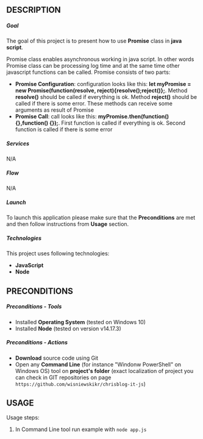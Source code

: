 DESCRIPTION
-----------

##### Goal
The goal of this project is to present how to use **Promise** class in **java script**.

Promise class enables asynchronous working in java script. In other words Promise class can be processing log time and at the same time other javascript functions can be called. Promise consists of two parts:
* **Promise Configuration**: configuration looks like this: **let myPromise = new Promise(function(resolve, reject){resolve();reject()};**. Method **resolve()** should be called if everything is ok. Method **reject()** should be called if there is some error. These methods can receive some arguments as result of Promise
* **Promise Call**: call looks like this: **myPromise.then(function() {},function() {});**. First function is called if everything is ok. Second function is called if there is some error

##### Services
N/A

##### Flow
N/A 

##### Launch
To launch this application please make sure that the **Preconditions** are met and then follow instructions from **Usage** section.

##### Technologies
This project uses following technologies:
* **JavaScript**
* **Node**


PRECONDITIONS
-------------

##### Preconditions - Tools
* Installed **Operating System** (tested on Windows 10)
* Installed **Node** (tested on version v14.17.3)

##### Preconditions - Actions
* **Download** source code using Git 
* Open any **Command Line** (for instance "Windonw PowerShell" on Windows OS) tool on **project's folder** (exact localization of project you can check in GIT repositories on page `https://github.com/wisniewskikr/chrisblog-it-js`)


USAGE
-----

Usage steps:
1. In Command Line tool run example with `node app.js`